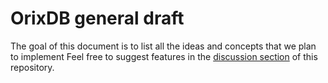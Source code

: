 OrixDB general draft
====================

The goal of this document is to list all the ideas and concepts that we plan to implement
Feel free to suggest features in the [discussion section](https://github.com/orixdb/CONTRIBUTE/discussions/categories/ideas) of this repository.